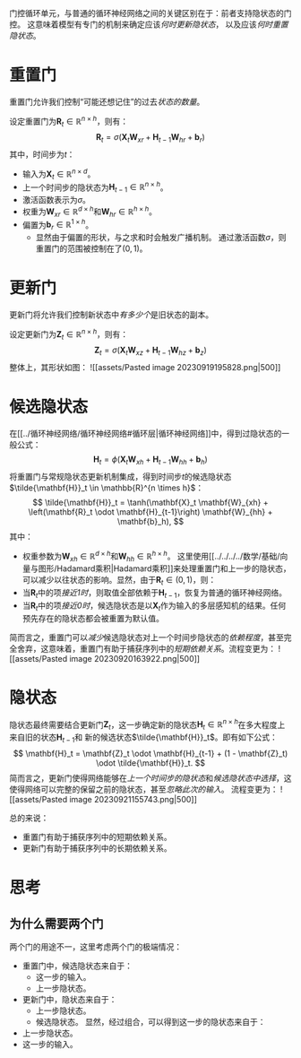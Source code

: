 门控循环单元，与普通的循环神经网络之间的关键区别在于：前者支持隐状态的门控。 这意味着模型有专门的机制来确定应该*何时更新隐状态*， 以及应该*何时重置隐状态*。

# 重置门
重置门允许我们控制“可能还想记住”的过去*状态的数量*。

设定重置门为$\mathbf{R}_t \in \mathbb{R}^{n \times h}$，则有：
$$
\mathbf{R}_t = \sigma(\mathbf{X}_t \mathbf{W}_{xr} + \mathbf{H}_{t-1} \mathbf{W}_{hr} + \mathbf{b}_r)
$$
其中，时间步为$t$：
- 输入为$\mathbf{X}_t \in \mathbb{R}^{n \times d}$。
- 上一个时间步的隐状态为$\mathbf{H}_{t-1} \in \mathbb{R}^{n \times h}$。
- 激活函数表示为$\sigma$。
- 权重为$\mathbf{W}_{xr}\in \mathbb{R}^{d \times h}$和$\mathbf{W}_{hr} \in \mathbb{R}^{h \times h}$。
- 偏置为$\mathbf{b}_r \in \mathbb{R}^{1 \times h}$。
	- 显然由于偏置的形状，与之求和时会触发广播机制。
通过激活函数$\sigma$，则重置门的范围被控制在了$(0,1)$。

# 更新门
更新门将允许我们控制新状态中*有多少个*是旧状态的副本。

设定更新门为$\mathbf{Z}_t \in \mathbb{R}^{n \times h}$，则有：
$$
\mathbf{Z}_t = \sigma(\mathbf{X}_t \mathbf{W}_{xz} + \mathbf{H}_{t-1} \mathbf{W}_{hz} + \mathbf{b}_z)
$$
整体上，其形状如图：
![[assets/Pasted image 20230919195828.png|500]]
# 候选隐状态
在[[../循环神经网络/循环神经网络#循环层|循环神经网络]]中，得到过隐状态的一般公式：
$$
\mathbf{H}_t = \phi(\mathbf{X}_t \mathbf{W}_{xh} + \mathbf{H}_{t-1} \mathbf{W}_{hh}  + \mathbf{b}_h)
$$
将重置门与常规隐状态更新机制集成，得到时间步$t$的候选隐状态$\tilde{\mathbf{H}}_t \in \mathbb{R}^{n \times h}$：
$$
\tilde{\mathbf{H}}_t = \tanh(\mathbf{X}_t \mathbf{W}_{xh} + \left(\mathbf{R}_t \odot \mathbf{H}_{t-1}\right) \mathbf{W}_{hh} + \mathbf{b}_h),
$$
其中：
- 权重参数为$\mathbf{W}_{xh} \in \mathbb{R}^{d \times h}$和$\mathbf{W}_{hh} \in \mathbb{R}^{h \times h}$。
这里使用[[../../../../数学/基础/向量与图形/Hadamard乘积|Hadamard乘积]]来处理重置门和上一步的隐状态，可以减少以往状态的影响。显然，由于$\mathbf{R}_t \in (0,1)$，则：
- 当$\mathbf{R}_t$中的项*接近1时*，则取值全部依赖于$\mathbf{H}_{t-1}$，恢复为普通的循环神经网络。
- 当$\mathbf{R}_t$中的项*接近0时*，候选隐状态是以$\mathbf{X}_t$作为输入的多层感知机的结果。任何预先存在的隐状态都会被重置为默认值。

简而言之，重置门可以*减少*候选隐状态对上一个时间步隐状态的*依赖程度*，甚至完全舍弃，这意味着，重置门有助于捕获序列中的*短期依赖关系*。流程变更为：
![[assets/Pasted image 20230920163922.png|500]]

# 隐状态
隐状态最终需要结合更新门$\mathbf{Z}_t$，这一步确定新的隐状态$\mathbf{H}_t \in \mathbb{R}^{n \times h}$在多大程度上来自旧的状态$\mathbf{H}_{t-1}$和 新的候选状态$\tilde{\mathbf{H}}_t$。即有如下公式：
$$
\mathbf{H}_t = \mathbf{Z}_t \odot \mathbf{H}_{t-1}  + (1 - \mathbf{Z}_t) \odot \tilde{\mathbf{H}}_t.
$$
简而言之，更新门使得网络能够在*上一个时间步的隐状态*和*候选隐状态中选择*，这使得网络可以完整的保留之前的隐状态，甚至*忽略此次的输入*。
流程变更为：
![[assets/Pasted image 20230921155743.png|500]]


总的来说：
- 重置门有助于捕获序列中的短期依赖关系。
- 更新门有助于捕获序列中的长期依赖关系。

# 思考
## 为什么需要两个门
两个门的用途不一，这里考虑两个门的极端情况：
- 重置门中，候选隐状态来自于：
	- 这一步的输入。
	- 上一步隐状态。
- 更新门中，隐状态来自于：
	- 上一步隐状态。
	- 候选隐状态。
显然，经过组合，可以得到这一步的隐状态来自于：
- 上一步隐状态。
- 这一步的输入。